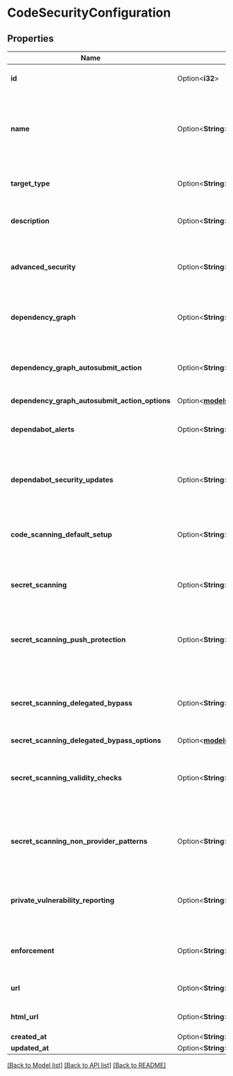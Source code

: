 # CodeSecurityConfiguration

## Properties

Name | Type | Description | Notes
------------ | ------------- | ------------- | -------------
**id** | Option<**i32**> | The ID of the code security configuration | [optional]
**name** | Option<**String**> | The name of the code security configuration. Must be unique within the organization. | [optional]
**target_type** | Option<**String**> | The type of the code security configuration. | [optional]
**description** | Option<**String**> | A description of the code security configuration | [optional]
**advanced_security** | Option<**String**> | The enablement status of GitHub Advanced Security | [optional]
**dependency_graph** | Option<**String**> | The enablement status of Dependency Graph | [optional]
**dependency_graph_autosubmit_action** | Option<**String**> | The enablement status of Automatic dependency submission | [optional]
**dependency_graph_autosubmit_action_options** | Option<[**models::CodeSecurityUpdateConfigurationRequestDependencyGraphAutosubmitActionOptions**](code_security_update_configuration_request_dependency_graph_autosubmit_action_options.md)> |  | [optional]
**dependabot_alerts** | Option<**String**> | The enablement status of Dependabot alerts | [optional]
**dependabot_security_updates** | Option<**String**> | The enablement status of Dependabot security updates | [optional]
**code_scanning_default_setup** | Option<**String**> | The enablement status of code scanning default setup | [optional]
**secret_scanning** | Option<**String**> | The enablement status of secret scanning | [optional]
**secret_scanning_push_protection** | Option<**String**> | The enablement status of secret scanning push protection | [optional]
**secret_scanning_delegated_bypass** | Option<**String**> | The enablement status of secret scanning delegated bypass | [optional]
**secret_scanning_delegated_bypass_options** | Option<[**models::CodeSecurityCreateConfigurationRequestSecretScanningDelegatedBypassOptions**](code_security_create_configuration_request_secret_scanning_delegated_bypass_options.md)> |  | [optional]
**secret_scanning_validity_checks** | Option<**String**> | The enablement status of secret scanning validity checks | [optional]
**secret_scanning_non_provider_patterns** | Option<**String**> | The enablement status of secret scanning non-provider patterns | [optional]
**private_vulnerability_reporting** | Option<**String**> | The enablement status of private vulnerability reporting | [optional]
**enforcement** | Option<**String**> | The enforcement status for a security configuration | [optional]
**url** | Option<**String**> | The URL of the configuration | [optional]
**html_url** | Option<**String**> | The URL of the configuration | [optional]
**created_at** | Option<**String**> |  | [optional]
**updated_at** | Option<**String**> |  | [optional]

[[Back to Model list]](../README.md#documentation-for-models) [[Back to API list]](../README.md#documentation-for-api-endpoints) [[Back to README]](../README.md)


